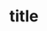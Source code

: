 ---
title: "title"
date: ""
author: ""
cover: ""
description: ""
showFullContent: false
readingTime: false
hideComments: true
color: "" #color from the theme settings
description: "description"
---